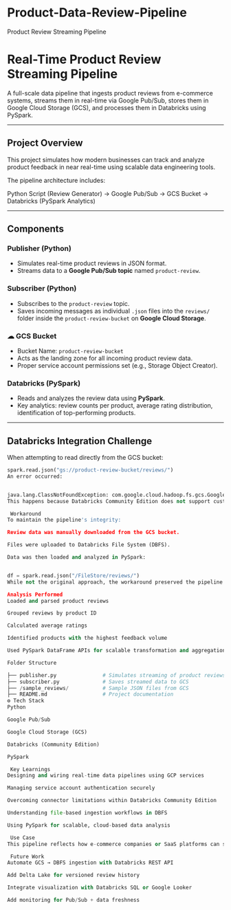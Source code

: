 # Product-Data-Review-Pipeline
Product Review Streaming Pipeline


#  Real-Time Product Review Streaming Pipeline

A full-scale data pipeline that ingests product reviews from e-commerce systems, streams them in real-time via Google Pub/Sub, stores them in Google Cloud Storage (GCS), and processes them in Databricks using PySpark.

---

##  Project Overview

This project simulates how modern businesses can track and analyze product feedback in near real-time using scalable data engineering tools.

The pipeline architecture includes:

Python Script (Review Generator) → Google Pub/Sub → GCS Bucket → Databricks (PySpark Analytics)


---

##  Components

###  Publisher (Python)
- Simulates real-time product reviews in JSON format.
- Streams data to a **Google Pub/Sub topic** named `product-review`.

###  Subscriber (Python)
- Subscribes to the `product-review` topic.
- Saves incoming messages as individual `.json` files into the `reviews/` folder inside the `product-review-bucket` on **Google Cloud Storage**.

### ☁ GCS Bucket
- Bucket Name: `product-review-bucket`
- Acts as the landing zone for all incoming product review data.
- Proper service account permissions set (e.g., Storage Object Creator).

###  Databricks (PySpark)
- Reads and analyzes the review data using **PySpark**.
- Key analytics: review counts per product, average rating distribution, identification of top-performing products.

---

##  Databricks Integration Challenge

When attempting to read directly from the GCS bucket:
```python
spark.read.json("gs://product-review-bucket/reviews/")
An error occurred:


java.lang.ClassNotFoundException: com.google.cloud.hadoop.fs.gcs.GoogleHadoopFileSystem
This happens because Databricks Community Edition does not support custom JARs — including the required GCS connector.

 Workaround
To maintain the pipeline's integrity:

Review data was manually downloaded from the GCS bucket.

Files were uploaded to Databricks File System (DBFS).

Data was then loaded and analyzed in PySpark:


df = spark.read.json("/FileStore/reviews/")
While not the original approach, the workaround preserved the pipeline's end-to-end flow and allowed full data analysis.

Analysis Performed
Loaded and parsed product reviews

Grouped reviews by product ID

Calculated average ratings

Identified products with the highest feedback volume

Used PySpark DataFrame APIs for scalable transformation and aggregation

Folder Structure

├── publisher.py               # Simulates streaming of product reviews
├── subscriber.py              # Saves streamed data to GCS
├── /sample_reviews/           # Sample JSON files from GCS
├── README.md                  # Project documentation
⚙ Tech Stack
Python

Google Pub/Sub

Google Cloud Storage (GCS)

Databricks (Community Edition)

PySpark

 Key Learnings
Designing and wiring real-time data pipelines using GCP services

Managing service account authentication securely

Overcoming connector limitations within Databricks Community Edition

Understanding file-based ingestion workflows in DBFS

Using PySpark for scalable, cloud-based data analysis

 Use Case
This pipeline reflects how e-commerce companies or SaaS platforms can stream product feedback, ingest it into cloud storage, and perform near real-time analytics to monitor sentiment, performance, and quality issues.

 Future Work
Automate GCS → DBFS ingestion with Databricks REST API

Add Delta Lake for versioned review history

Integrate visualization with Databricks SQL or Google Looker

Add monitoring for Pub/Sub + data freshness
